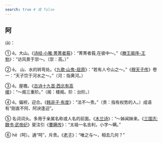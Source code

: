 ```yaml
---
search: true # 或 false
---
```


## 阿

(ā)：

➀ ē。大山。《[诗经·小雅·菁菁者莪](../../example/诗经·小雅·菁菁者莪)》：“菁菁者莪,在彼中～。”《[滕王阁序-王勃](https://baike.baidu.com/item/%E6%BB%95%E7%8E%8B%E9%98%81%E5%BA%8F/480325?fr=aladdin)》：“访风景于崇～。（崇：高。）”

➁ ē。 山、水的转弯处。《[九歌·山鬼-屈原](https://baike.baidu.com/item/%E4%B9%9D%E6%AD%8C%C2%B7%E5%B1%B1%E9%AC%BC/9893820?fr=aladdin)》：“若有人兮山之～。”《[穆天子传](https://baike.baidu.com/item/%E7%A9%86%E5%A4%A9%E5%AD%90%E4%BC%A0/681117?fr=aladdin)》卷一：“天子饮于河水之～。”（河：指黄河。）

➂ ē。屋檐。《[古诗十九首·西北有高楼](https://baike.baidu.com/item/%E8%A5%BF%E5%8C%97%E6%9C%89%E9%AB%98%E6%A5%BC/10407065?fromtitle=%E5%8F%A4%E8%AF%97%E5%8D%81%E4%B9%9D%E9%A6%96%C2%B7%E8%A5%BF%E5%8C%97%E6%9C%89%E9%AB%98%E6%A5%BC&fromid=1344002&fr=aladdin)》：“～阁三重阶。”（阁：楼阁。阶：台阶。）

➃ ē。偏袒，迎合。《[韩非子·有度](https://baike.baidu.com/item/%E9%9F%A9%E9%9D%9E%E5%AD%90%C2%B7%E6%9C%89%E5%BA%A6/19831199?fr=aladdin)》：“法不～贵。”（贵：指有权势的人。）成语有“刚直不阿、阿谀逢迎”。

➄ 名词词头。多用于亲属名称或人名的前面。《[木兰诗](https://baike.baidu.com/item/%E6%9C%A8%E5%85%B0%E8%AF%97/1307816?fr=aladdin)》：“～姊闻妹来。《[三国志·魏书·武帝纪](https://baike.baidu.com/item/%E4%B8%89%E5%9B%BD%E5%BF%97%C2%B7%E9%AD%8F%E4%B9%A6%C2%B7%E6%AD%A6%E5%B8%9D%E7%BA%AA/14697473)》斐注引《[曹瞒传](https://baike.baidu.com/item/%E6%9B%B9%E7%9E%92%E4%BC%A0/4856624?fr=aladdin)》：“太祖一名吉利，小字～瞒。”

➅ hē（呵）。通“呵”，斥责。《[老子](https://baike.baidu.com/item/%E8%80%81%E5%AD%90/5448?fr=aladdin)》：“唯之与～，相去几何？”


